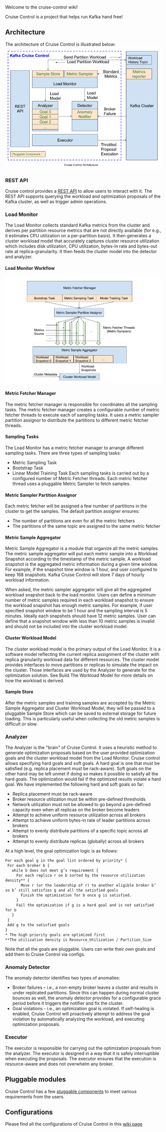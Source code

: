 Welcome to the cruise-control wiki!

Cruise Control is a project that helps run Kafka hand free! 

## Architecture
The architecture of Cruise Control is illustrated below:
![Architecture](https://github.com/linkedin/cruise-control/blob/master/docs/images/architecture.png)

### REST API 
Cruise control provides a [REST API](https://github.com/linkedin/cruise-control/wiki/REST-APIs) to allow users to interact with it. The REST API supports querying the workload and optimization proposals of the Kafka cluster, as well as trigger admin operations. 

### Load Monitor 
The Load Monitor collects standard Kafka metrics from the cluster and derives per partition resource metrics that are not directly available (for e.g., it estimates CPU utilization on a per-partition basis). It then generates a cluster workload model that accurately captures cluster resource utilization which includes disk utilization, CPU utilization, bytes-in rate and bytes-out rate at replica-granularity. It then feeds the cluster model into the detector and analyzer.

#### Load Monitor Workflow
![LoadMonitor](https://github.com/linkedin/cruise-control/blob/master/docs/images/loadMonitor.png)
#### Metric Fetcher Manager
The metric fetcher manager is responsible for coordinates all the sampling tasks. The metric fetcher manager creates a configurable number of metric fetcher threads to execute each of sampling tasks. It uses a metric sampler partition assignor to distribute the partitions to different metric fetcher threads.

#### Sampling Tasks
The Load Monitor has a metric fetcher manager to arrange different sampling tasks. There are three types of sampling tasks: 
* Metric Sampling Task
* Bootstrap Task
* Linear Model Training Task
Each sampling tasks is carried out by a configured number of Metric Fetcher threads. Each metric fetcher thread uses a pluggable Metric Sampler to fetch samples. 

#### Metric Sampler Partition Assignor
Each metric fetcher will be assigned a few number of partitions in the cluster to get the samples. The default partition assigner ensures:
* The number of partitions are even for all the metric fetchers
* The partitions of the same topic are assigned to the same metric fetcher

#### Metric Sample Aggregator
Metric Sample Aggregator is a module that organize all the metric samples. The metric sample aggregator will put each metric sample into a Workload Snapshot according to the timestamp of the metric sample.  A workload snapshot is the aggregated metric information during a given time window. For example, if the snapshot time window is 1 hour, and user configured to keep 168 snapshots. Kafka Cruise Control will store 7 days of hourly workload information.

When asked, the metric sampler aggregator will give all the aggregated workload snapshot back to the load monitor. Users can define a minimum number of metric samples required in each workload snapshot to ensure the workload snapshot has enough metric samples. For example, if user specified snapshot window to be 1 hour and the sampling interval is 5 minutes. Ideally each snapshots should have 12 metric samples. User can define that a snapshot window with less than 10 metric samples is invalid and should not be included into the cluster workload model.

#### Cluster Workload Model
The cluster workload model is the primary output of the Load Monitor. It is a software model reflecting the current replica assignment of the cluster with replica granularity workload data for different resources. The cluster model provides interfaces to move partitions or replicas to simulate the impact on the cluster. Those interfaces are used by the Analyzer to generate for the optimization solution. See Build The Workload Model for more details on how the workload is derived.

#### Sample Store
After the metric samples and training samples are accepted by the Metric Sample Aggregator and Cluster Workload Model, they will be passed to a pluggable Sample Store which can be saved to external storage for future loading. This is particularly useful when collecting the old metric samples is difficult or slow.

### Analyzer 
The Analyzer is the "brain" of Cruise Control. It uses a heuristic method to generate optimization proposals based on the user provided optimization goals and the cluster workload model from the Load Monitor. 
Cruise control allows specifying hard goals and soft goals. A hard goal is one that must be satisfied (e.g. replica placement must be rack-aware). Soft goals on the other hand may be left unmet if doing so makes it possible to satisfy all the hard goals. The optimization would fail if the optimized results violate a hard goal. We have implemented the following hard and soft goals so far: 
* Replica placement must be rack-aware 
* Broker resource utilization must be within pre-defined thresholds 
* Network utilization must not be allowed to go beyond a pre-defined capacity even when all replicas on the broker become leaders 
* Attempt to achieve uniform resource utilization across all brokers 
* Attempt to achieve uniform bytes-in rate of leader partitions across brokers 
* Attempt to evenly distribute partitions of a specific topic across all brokers 
* Attempt to evenly distribute replicas (globally) across all brokers 

At a high level, the goal optimization logic is as follows: 
```
For each goal g in the goal list ordered by priority* { 
 For each broker b { 
   while b does not meet g’s requirement { 
     For each replica r on b sorted by the resource utilization density** { 
       Move r (or the leadership of r) to another eligible broker b’ so b’ still satisfies g and all the satisfied goals 
       Finish the optimization for b once g is satisfied. 
     } 
     Fail the optimization if g is a hard goal and is not satisfied for b 
   } 
 } 
 Add g to the satisfied goals 
} 
* The high priority goals are optimized first
**The utilization density is Resource_Utilization / Partition_Size 
```
Note that all the goals are pluggable. Users can write their own goals and add them to Cruise Control via configs.

### Anomaly Detector 
The anomaly detector identifies two types of anomalies: 
* Broker failures – i.e., a non-empty broker leaves a cluster and results in under replicated partitions. Since this can happen during normal cluster bounces as well, the anomaly detector provides for a configurable grace period before it triggers the notifier and fix the cluster. 
* Goal violations - i.e., an optimization goal is violated. If self-healing is enabled, Cruise Control will proactively attempt to address the goal violation by automatically analyzing the workload, and executing optimization proposals. 

### Executor
The executor is responsible for carrying out the optimization proposals from the analyzer. The executor is designed in a way that it is safely interruptible when executing the proposals. The executor ensures that the execution is resource-aware and does not overwhelm any broker.

## Pluggable modules
Cruise Control has a few [pluggable components](https://github.com/linkedin/cruise-control/wiki/Pluggable-Components) to meet various requirements from the users.

## Configurations
Please find all the configurations of Cruise Control in this [wiki page](https://github.com/linkedin/cruise-control/wiki/Configurations)